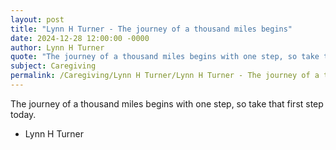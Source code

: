 ```yaml
---
layout: post
title: "Lynn H Turner - The journey of a thousand miles begins"
date: 2024-12-28 12:00:00 -0000
author: Lynn H Turner
quote: "The journey of a thousand miles begins with one step, so take that first step today."
subject: Caregiving
permalink: /Caregiving/Lynn H Turner/Lynn H Turner - The journey of a thousand miles begins
---
```


The journey of a thousand miles begins with one step, so take that first step today.

- Lynn H Turner
